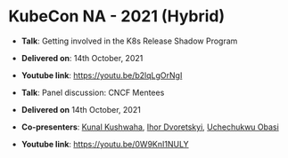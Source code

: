 # KubeCon NA - 2021 (Hybrid)

- **Talk**: Getting involved in the K8s Release Shadow Program
- **Delivered on**: 14th October, 2021
- **Youtube link**: https://youtu.be/b2lqLgOrNgI

- **Talk**: Panel discussion: CNCF Mentees
- **Delivered on** 14th October, 2021
- **Co-presenters**: [Kunal Kushwaha](https://twitter.com/kunalstwt), [Ihor Dvoretskyi](https://twitter.com/idvoretskyi), [Uchechukwu Obasi](https://twitter.com/Thisisobate)
- **Youtube link**: https://youtu.be/0W9KnI1NULY
